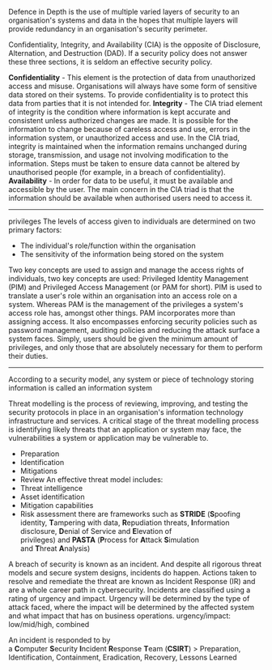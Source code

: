 Defence in Depth is the use of multiple varied layers of security to an organisation's systems and data in the hopes that multiple layers will provide redundancy in an organisation's security perimeter.

Confidentiality, Integrity, and Availability (CIA) is the opposite of Disclosure, Alternation, and Destruction (DAD).
If a security policy does not answer these three sections, it is seldom an effective security policy.

**Confidentiality** - This element is the protection of data from unauthorized access and misuse. Organisations will always have some form of sensitive data stored on their systems. To provide confidentiality is to protect this data from parties that it is not intended for.
**Integrity** - The CIA triad element of integrity is the condition where information is kept accurate and consistent unless authorized changes are made. It is possible for the information to change because of careless access and use, errors in the information system, or unauthorized access and use. In the CIA triad, integrity is maintained when the information remains unchanged during storage, transmission, and usage not involving modification to the information. Steps must be taken to ensure data cannot be altered by unauthorised people (for example, in a breach of confidentiality).
**Availability** - In order for data to be useful, it must be available and accessible by the user.
The main concern in the CIA triad is that the information should be available when authorised users need to access it.

----
privileges
The levels of access given to individuals are determined on two primary factors:
-   The individual's role/function within the organisation
-   The sensitivity of the information being stored on the system

Two key concepts are used to assign and manage the access rights of individuals, two key concepts are used: Privileged Identity Management (PIM) and Privileged Access Management (or PAM for short).
PIM is used to translate a user's role within an organisation into an access role on a system. Whereas PAM is the management of the privileges a system's access role has, amongst other things.
PAM incorporates more than assigning access. It also encompasses enforcing security policies such as password management, auditing policies and reducing the attack surface a system faces.
Simply, users should be given the minimum amount of privileges, and only those that are absolutely necessary for them to perform their duties.

---
According to a security model, any system or piece of technology storing information is called an information system

Threat modelling is the process of reviewing, improving, and testing the security protocols in place in an organisation's information technology infrastructure and services.
A critical stage of the threat modelling process is identifying likely threats that an application or system may face, the vulnerabilities a system or application may be vulnerable to.
-   Preparation
-   Identification
-   Mitigations
-   Review
An effective threat model includes:
-   Threat intelligence
-   Asset identification
-   Mitigation capabilities
-   Risk assessment
there are frameworks such as **STRIDE** (**S**poofing identity, **T**ampering with data, **R**epudiation threats, **I**nformation disclosure, **D**enial of Service and **E**levation of privileges) and **PASTA** (**P**rocess for **A**ttack **S**imulation and **T**hreat **A**nalysis)

A breach of security is known as an incident. And despite all rigorous threat models and secure system designs, incidents do happen. Actions taken to resolve and remediate the threat are known as Incident Response (IR) and are a whole career path in cybersecurity.
Incidents are classified using a rating of urgency and impact. Urgency will be determined by the type of attack faced, where the impact will be determined by the affected system and what impact that has on business operations.
urgency/impact: low/mid/high, combined

An incident is responded to by a **C**omputer **S**ecurity **I**ncident **R**esponse **T**eam (**CSIRT**) > Preparation, Identification, Containment, Eradication, Recovery, Lessons Learned